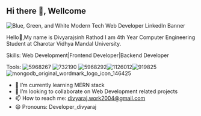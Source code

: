 ## Hi there 👋, Wellcome

![Blue, Green, and White Modern Tech Web Developer LinkedIn Banner](https://github.com/divyaraj2004/divyaraj2004/assets/111244724/208870aa-acec-45a4-9507-26266f805aa1)

Hello👋,My name is Divyarajsinh Rathod I am 4th Year Computer Engineering Student at Charotar Vidhya Mandal University.

Skills:
Web Development|Frontend Developer|Backend Developer

Tools:
![5968267](https://github.com/divyaraj2004/divyaraj2004/assets/111244724/2955d9ad-6ac8-4698-be2d-d681e7f7cb7d) ![732190](https://github.com/divyaraj2004/divyaraj2004/assets/111244724/7628f008-e80b-407c-b036-f4f81fdddede) ![5968292](https://github.com/divyaraj2004/divyaraj2004/assets/111244724/57e9aee4-e400-4cd0-afb6-af8ca33ceee4)![1126012](https://github.com/divyaraj2004/divyaraj2004/assets/111244724/b1af3b61-904d-428f-8a1e-a019737ee790)![919825](https://github.com/divyaraj2004/divyaraj2004/assets/111244724/a3f9dca7-f576-4ba5-a59c-d2d61bcd717c) ![mongodb_original_wordmark_logo_icon_146425](https://github.com/divyaraj2004/divyaraj2004/assets/111244724/8f3432bd-62d4-4450-ac9d-157248a5a05a)









- 🌱 I’m currently learning MERN stack
- 👯 I’m looking to collaborate on Web Development related projects
- 📫 How to reach me: divyaraj.work2004@gmail.com
- 😄 Pronouns: Developer_divyaraj


